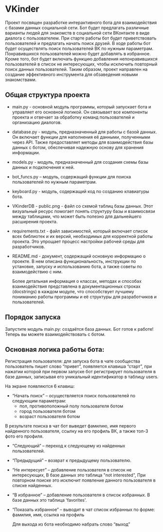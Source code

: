 # VKinder
Проект посвящен разработке интерактивного бота для взаимодействия с базами данных социальной сети. Бот будет предлагать различные варианты людей для знакомств в социальной сети ВКонтакте в виде диалога с пользователем.
При старте работы бот будет приветствовать пользователей и предлагать начать поиск друзей.
В ходе работы бот будет осуществлять поиск пользователей ВК по нужным параметрам.
Понравившихся пользователей можно будет добавлять в избранное.
Кроме того, бот будет включать функцию добавления непонравившихся пользователей в список не интересующих, чтобы исключить повторный поиск данных пользователей. 
Таким образом, проект направлен на создание эффективного инструмента для обзаведения новыми знакомствами.
## Общая структура проекта

- main.py - основной модуль программы, который запускает бота и управляет его основной логикой. Он связывает все компоненты проекта и отвечает за обработку команд пользователей и организацию диалогов.
- database.py - модуль, предназначенный для работы с базой данных. Он включает функции для наполнения её данными, полученными через API. Также предоставляет методы для взаимодействия базы данных с ботом, обеспечивая надежную основу для хранения информации.
- models.py - модуль, предназначенный для создания схемы базы данных и подключения к ней.
- bot_funcs.py – модуль, содержащий функции для поиска пользователей по нужным параметрам.
- keyboard.py -  модуль, содержащий код по созданию клавиатуры бота.
- VKinderDB - public.png - файл со схемой таблиц базы данных. Этот визуальный ресурс помогает понять структуру базы и взаимосвязи между таблицами, что может быть полезно для дальнейшего расширения проекта.
- requirements.txt - файл зависимостей, который включает список всех библиотек и их версий, необходимых для корректной работы проекта. Это упрощает процесс настройки рабочей среды для разработчиков.
- README.md - документ, содержащий основную информацию о проекте. В нем описана функциональность, инструкции по установке, запуску и использованию бота, а также советы по взаимодействию с ним.

   Более детальная информация о классах, методах и способах взаимодействия представлена в документационных строках (docstrings) в каждом модуле, что способствует лучшему пониманию работы программы и её структуры для разработчиков и пользователей.
## Порядок запуска
Запустите модуль main.py: cоздаётся база данных. Бот готов к работе! Теперь вы можете взаимодействовать с ботом.
## Основная логика работы бота:
Регистрация пользователя: для запуска бота в чате сообщества пользователь пишет слово “привет”, появляется клавиша “старт”, при нажатии которой  при первом запуске бот регистрирует пользователя в базе данных, записывая его уникальный идентификатор в таблицу users.

На экране появляются 6 клавиш:
- “Начать поиск” – осуществляется поиск пользователей по следующим параметрам:
  * пол, противоположный полу пользователя ботом
  * город пользователя ботом
  * возраст пользователя ботом
  
В результате поиска в чат бот выведет фамилию, имя первого найденного пользователя, ссылку на его профиль ВК, а также топ-3 фото его профиля.
- “Следующий” – переход к следующему из найденных пользователей.
- “Предыдущий” – возврат к предыдущему пользователю.
- “Не интересует” – добавление пользователя в список не интересующих, В базе данных это таблица "not interested", При повторном поиске это исключит появление данного пользователя в списке найденных.
- “В избранное” – добавление пользователя в список избранных. В базе данных это таблица 'favorites'.
- “Показать избранное” – выводит в чат список избранных по форме: фамилия, имя, ссылка на профиль

  Для выхода из бота необходимо набрать слово “выход”
